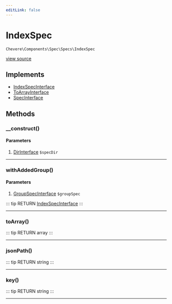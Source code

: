 ```yaml
---
editLink: false
---
```


# IndexSpec

`Chevere\Components\Spec\Specs\IndexSpec`

[view source](https://github.com/chevere/chevere/blob/master/src/Chevere/Components/Spec/Specs/IndexSpec.php)

## Implements

- [IndexSpecInterface](../../../Interfaces/Spec/Specs/IndexSpecInterface.md)
- [ToArrayInterface](../../../Interfaces/Common/ToArrayInterface.md)
- [SpecInterface](../../../Interfaces/Spec/SpecInterface.md)

## Methods

### __construct()

#### Parameters

1. [DirInterface](../../../Interfaces/Filesystem/DirInterface.md) `$specDir`

---

### withAddedGroup()

#### Parameters

1. [GroupSpecInterface](../../../Interfaces/Spec/Specs/GroupSpecInterface.md) `$groupSpec`

::: tip RETURN
[IndexSpecInterface](../../../Interfaces/Spec/Specs/IndexSpecInterface.md)
:::

---

### toArray()

::: tip RETURN
array
:::

---

### jsonPath()

::: tip RETURN
string
:::

---

### key()

::: tip RETURN
string
:::

---
